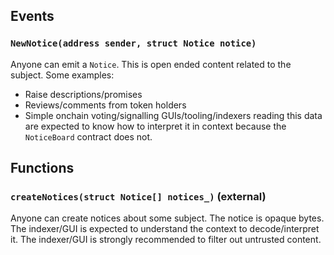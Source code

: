 



## Events
### `NewNotice(address sender, struct Notice notice)`

Anyone can emit a `Notice`.
This is open ended content related to the subject.
Some examples:
- Raise descriptions/promises
- Reviews/comments from token holders
- Simple onchain voting/signalling
GUIs/tooling/indexers reading this data are expected to know how to
interpret it in context because the `NoticeBoard` contract does not.






## Functions
### `createNotices(struct Notice[] notices_)` (external)

Anyone can create notices about some subject.
The notice is opaque bytes. The indexer/GUI is expected to understand
the context to decode/interpret it. The indexer/GUI is strongly
recommended to filter out untrusted content.




